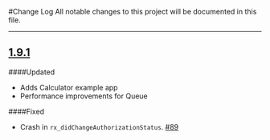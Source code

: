 #Change Log
All notable changes to this project will be documented in this file.

---

## [1.9.1](https://github.com/ReactiveX/RxSwift/releases/tag/1.9.1)

####Updated

* Adds Calculator example app
* Performance improvements for Queue

####Fixed

* Crash in `rx_didChangeAuthorizationStatus`. [#89](https://github.com/ReactiveX/RxSwift/issues/89)
